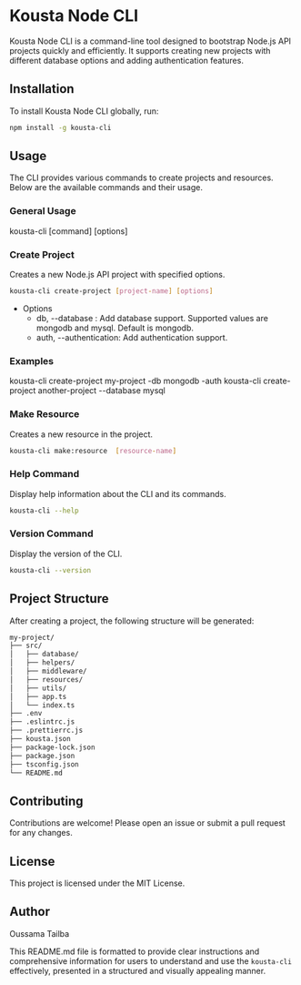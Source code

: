 # Kousta Node CLI

Kousta Node CLI is a command-line tool designed to bootstrap Node.js API projects quickly and efficiently. It supports creating new projects with different database options and adding authentication features.

## Installation

To install Kousta Node CLI globally, run:

```sh
npm install -g kousta-cli
```

## Usage

The CLI provides various commands to create projects and resources. Below are the available commands and their usage.

### General Usage
kousta-cli [command] [options]

### Create Project
Creates a new Node.js API project with specified options.

```sh
kousta-cli create-project [project-name] [options]
```

* Options
   * db, --database <type>: Add database support. Supported values are mongodb and mysql. Default is mongodb.
   * auth, --authentication: Add authentication support.

### Examples

kousta-cli create-project my-project -db mongodb -auth
kousta-cli create-project another-project --database mysql

### Make Resource
Creates a new resource in the project.

```sh
kousta-cli make:resource  [resource-name]
```

### Help Command
Display help information about the CLI and its commands.

```sh
kousta-cli --help
```

### Version Command
Display the version of the CLI.

```sh
kousta-cli --version
```

## Project Structure
After creating a project, the following structure will be generated:

```bash
my-project/
├── src/
│   ├── database/
│   ├── helpers/
│   ├── middleware/
│   ├── resources/
│   ├── utils/
│   ├── app.ts
│   └── index.ts
├── .env
├── .eslintrc.js
├── .prettierrc.js
├── kousta.json
├── package-lock.json
├── package.json
├── tsconfig.json
└── README.md
```

## Contributing
Contributions are welcome! Please open an issue or submit a pull request for any changes.

## License
This project is licensed under the MIT License.

## Author
Oussama Tailba

This README.md file is formatted to provide clear instructions and comprehensive information for users to understand and use the `kousta-cli` effectively, presented in a structured and visually appealing manner.






